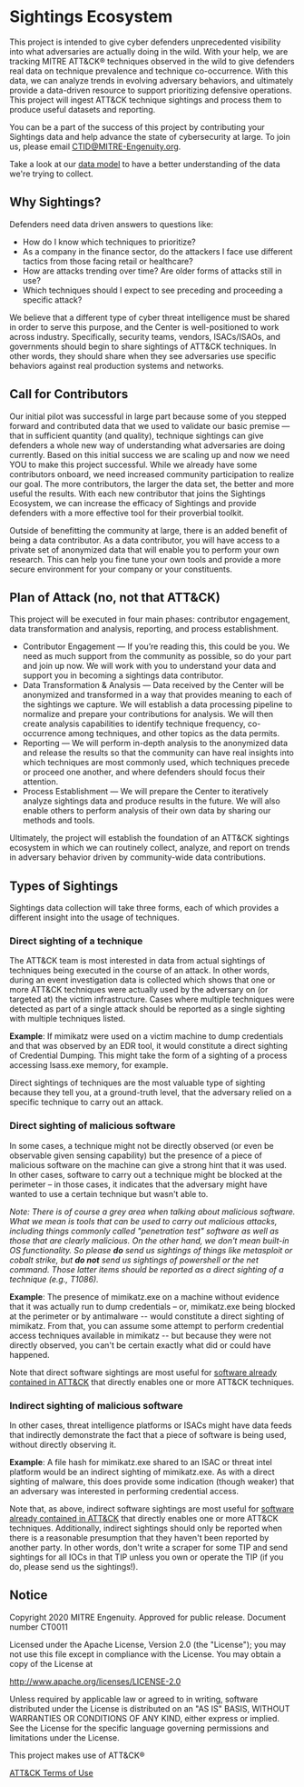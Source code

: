 # Sightings Ecosystem

This project is intended to give cyber defenders unprecedented visibility into what adversaries are actually doing in the wild. With your help, we are tracking MITRE ATT&CK® techniques observed in the wild to give defenders real data on technique prevalence and technique co-occurrence. With this data, we can analyze trends in evolving adversary behaviors, and ultimately provide a data-driven resource to support prioritizing defensive operations. This project will ingest ATT&CK technique sightings and process them to produce useful datasets and reporting. 

You can be a part of the success of this project by contributing your Sightings data and help advance the state of cybersecurity at large. To join us, please email CTID@MITRE-Engenuity.org. 

Take a look at our [data model](./dataModel.md) to have a better understanding of the data we're trying to collect. 

## Why Sightings?
Defenders need data driven answers to questions like:
- How do I know which techniques to prioritize?
- As a company in the finance sector, do the attackers I face use different tactics from those facing retail or healthcare?
- How are attacks trending over time? Are older forms of attacks still in use?
- Which techniques should I expect to see preceding and proceeding a specific attack?


We believe that a different type of cyber threat intelligence must be shared in order to serve this purpose, and the Center is well-positioned to work across industry. Specifically, security teams, vendors, ISACs/ISAOs, and governments should begin to share sightings of ATT&CK techniques. In other words, they should share when they see adversaries use specific behaviors against real production systems and networks.

## Call for Contributors
Our initial pilot was successful in large part because some of you stepped forward and contributed data that we used to validate our basic premise — that in sufficient quantity (and quality), technique sightings can give defenders a whole new way of understanding what adversaries are doing currently. Based on this initial success we are scaling up and now we need YOU to make this project successful. While we already have some contributors onboard, we need increased community participation to realize our goal. The more contributors, the larger the data set, the better and more useful the results. With each new contributor that joins the Sightings Ecosystem, we can increase the efficacy of Sightings and provide defenders with a more effective tool for their proverbial toolkit.

Outside of benefitting the community at large, there is an added benefit of being a data contributor. As a data contributor, you will have access to a private set of anonymized data that will enable you to perform your own research. This can help you fine tune your own tools and provide a more secure environment for your company or your constituents.

## Plan of Attack (no, not that ATT&CK)
This project will be executed in four main phases: contributor engagement, data transformation and analysis, reporting, and process establishment.

- Contributor Engagement — If you’re reading this, this could be you. We need as much support from the community as possible, so do your part and join up now. We will work with you to understand your data and support you in becoming a sightings data contributor.
- Data Transformation & Analysis — Data received by the Center will be anonymized and transformed in a way that provides meaning to each of the sightings we capture. We will establish a data processing pipeline to normalize and prepare your contributions for analysis. We will then create analysis capabilities to identify technique frequency, co-occurrence among techniques, and other topics as the data permits.
- Reporting — We will perform in-depth analysis to the anonymized data and release the results so that the community can have real insights into which techniques are most commonly used, which techniques precede or proceed one another, and where defenders should focus their attention.
- Process Establishment — We will prepare the Center to iteratively analyze sightings data and produce results in the future. We will also enable others to perform analysis of their own data by sharing our methods and tools.

Ultimately, the project will establish the foundation of an ATT&CK sightings ecosystem in which we can routinely collect, analyze, and report on trends in adversary behavior driven by community-wide data contributions.

## Types of Sightings

Sightings data collection will take three forms, each of which provides a different insight into the usage of techniques.

### Direct sighting of a technique

The ATT&CK team is most interested in data from actual sightings of techniques being executed in the course of an attack. In other words, during an event investigation data is collected which shows that one or more ATT&CK techniques were actually used by the adversary on (or targeted at) the victim infrastructure. Cases where multiple techniques were detected as part of a single attack should be reported as a single sighting with multiple techniques listed.

**Example**: If mimikatz were used on a victim machine to dump credentials and that was observed by an EDR tool, it would constitute a direct sighting of Credential Dumping. This might take the form of a sighting of a process accessing lsass.exe memory, for example.

Direct sightings of techniques are the most valuable type of sighting because they tell you, at a ground-truth level, that the adversary relied on a specific technique to carry out an attack.

### Direct sighting of malicious software

In some cases, a technique might not be directly observed (or even be observable given sensing capability) but the presence of a piece of malicious software on the machine can give a strong hint that it was used. In other cases, software to carry out a technique might be blocked at the perimeter – in those cases, it indicates that the adversary might have wanted to use a certain technique but wasn't able to.

*Note: There is of course a grey area when talking about malicious software. What we mean is tools that can be used to carry out malicious attacks, including things commonly called "penetration test" software as well as those that are clearly malicious. On the other hand, we don't mean built-in OS functionality. So please **do** send us sightings of things like metasploit or cobalt strike, but **do not** send us sightings of powershell or the net command. Those latter items should be reported as a direct sighting of a technique (e.g., T1086).*

**Example**: The presence of mimikatz.exe on a machine without evidence that it was actually run to dump credentials – or, mimikatz.exe being blocked at the perimeter or by antimalware -- would constitute a direct sighting of mimikatz. From that, you can assume some attempt to perform credential access techniques available in mimikatz -- but because they were not directly observed, you can't be certain exactly what did or could have happened.

Note that direct software sightings are most useful for [software already contained in ATT&CK](https://attack.mitre.org/software/) that directly enables one or more ATT&CK techniques.

### Indirect sighting of malicious software

In other cases, threat intelligence platforms or ISACs might have data feeds that indirectly demonstrate the fact that a piece of software is being used, without directly observing it.

**Example**: A file hash for mimikatz.exe shared to an ISAC or threat intel platform would be an indirect sighting of mimikatz.exe. As with a direct sighting of malware, this does provide some indication (though weaker) that an adversary was interested in performing credential access.

Note that, as above, indirect software sightings are most useful for [software already contained in ATT&CK](https://attack.mitre.org/software/) that directly enables one or more ATT&CK techniques. Additionally, indirect sightings should only be reported when there is a reasonable presumption that they haven't been reported by another party. In other words, don't write a scraper for some TIP and send sightings for all IOCs in that TIP unless you own or operate the TIP (if you do, please send us the sightings!).

## Notice 

Copyright 2020 MITRE Engenuity. Approved for public release. Document number CT0011

Licensed under the Apache License, Version 2.0 (the "License"); you may not use this file except in compliance with the License. You may obtain a copy of the License at 

http://www.apache.org/licenses/LICENSE-2.0 

Unless required by applicable law or agreed to in writing, software distributed under the License is distributed on an "AS IS" BASIS, WITHOUT WARRANTIES OR CONDITIONS OF ANY KIND, either express or implied. See the License for the specific language governing permissions and limitations under the License. 

This project makes use of ATT&CK®

[ATT&CK Terms of Use](https://attack.mitre.org/resources/terms-of-use/)
